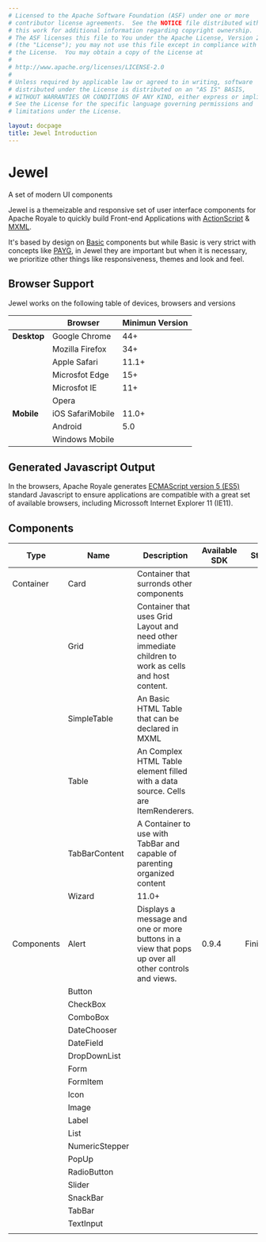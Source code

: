 ```yaml
---
# Licensed to the Apache Software Foundation (ASF) under one or more
# contributor license agreements.  See the NOTICE file distributed with
# this work for additional information regarding copyright ownership.
# The ASF licenses this file to You under the Apache License, Version 2.0
# (the "License"); you may not use this file except in compliance with
# the License.  You may obtain a copy of the License at
# 
# http://www.apache.org/licenses/LICENSE-2.0
# 
# Unless required by applicable law or agreed to in writing, software
# distributed under the License is distributed on an "AS IS" BASIS,
# WITHOUT WARRANTIES OR CONDITIONS OF ANY KIND, either express or implied.
# See the License for the specific language governing permissions and
# limitations under the License.

layout: docpage
title: Jewel Introduction
---
```


# Jewel

A set of modern UI components

Jewel is a themeizable and responsive set of user interface components for Apache Royale to quickly build Front-end Applications with [ActionScript](Welcome/Features/AS3.html) & [MXML](Welcome/Features/MXML.html).

It's based by design on [Basic](Get_Started/Frameworks/Basic.html) components but while Basic is very strict with concepts like [PAYG](Welcome/Features/PAYG.html), in Jewel they are important but when it is necessary, we prioritize other things like responsiveness, themes and look and feel.

## Browser Support

Jewel works on the following table of devices, browsers and versions

|         	    | Browser             	| Minimun Version 	|
|-----------	|-------------------	|-----------------	|
| __Desktop__ 	| Google Chrome        	| 44+     	        |
|           	| Mozilla Firefox      	| 34+     	        |
|            	| Apple Safari         	| 11.1+         	|
|            	| Microsfot Edge       	| 15+              	|
|            	| Microsfot IE      	| 11+             	|
|            	| Opera             	|               	|
| __Mobile__  	| iOS SafariMobile    	| 11.0+          	|
|             	| Android            	| 5.0            	|
|             	| Windows Mobile    	|               	|

## Generated Javascript Output

In the browsers, Apache Royale generates [ECMAScript version 5 (ES5)](https://en.wikipedia.org/wiki/ECMAScript) standard Javascript to ensure applications are compatible with a great set of available browsers, including Microssoft Internet Explorer 11 (IE11).

## Components

| Type       	| Name           	| Description                                                                                          	| Available SDK 	| State    	|
|------------	|----------------	|------------------------------------------------------------------------------------------------------	|---------------	|----------	|
| Container  	| Card           	| Container that surronds other components                                                             	|               	|          	|
|            	| Grid           	| Container that uses Grid Layout and need other immediate children to work as cells and host content. 	|               	|          	|
|            	| SimpleTable    	| An Basic HTML Table that can be declared in MXML                                                     	|               	|          	|
|            	| Table          	| An Complex HTML Table element filled with a data source. Cells are ItemRenderers.                    	|               	|          	|
|            	| TabBarContent  	| A Container to use with TabBar and capable of parenting organized content                            	|               	|          	|
|            	| Wizard         	| 11.0+                                                                                                	|               	|          	|
| Components 	| Alert          	| Displays a message and one or more buttons in a view that pops up over all other controls and views. 	| 0.9.4         	| Finished 	|
|            	| Button         	|                                                                                                      	|               	|          	|
|            	| CheckBox       	|                                                                                                      	|               	|          	|
|            	| ComboBox       	|                                                                                                      	|               	|          	|
|            	| DateChooser    	|                                                                                                      	|               	|          	|
|            	| DateField      	|                                                                                                      	|               	|          	|
|            	| DropDownList   	|                                                                                                      	|               	|          	|
|            	| Form           	|                                                                                                      	|               	|          	|
|            	| FormItem       	|                                                                                                      	|               	|          	|
|            	| Icon           	|                                                                                                      	|               	|          	|
|            	| Image          	|                                                                                                      	|               	|          	|
|            	| Label          	|                                                                                                      	|               	|          	|
|            	| List           	|                                                                                                      	|               	|          	|
|            	| NumericStepper 	|                                                                                                      	|               	|          	|
|            	| PopUp          	|                                                                                                      	|               	|          	|
|            	| RadioButton    	|                                                                                                      	|               	|          	|
|            	| Slider         	|                                                                                                      	|               	|          	|
|            	| SnackBar       	|                                                                                                      	|               	|          	|
|            	| TabBar         	|                                                                                                      	|               	|          	|
|            	| TextInput      	|                                                                                                      	|               	|          	|
|            	|                	|                                                                                                      	|               	|          	|